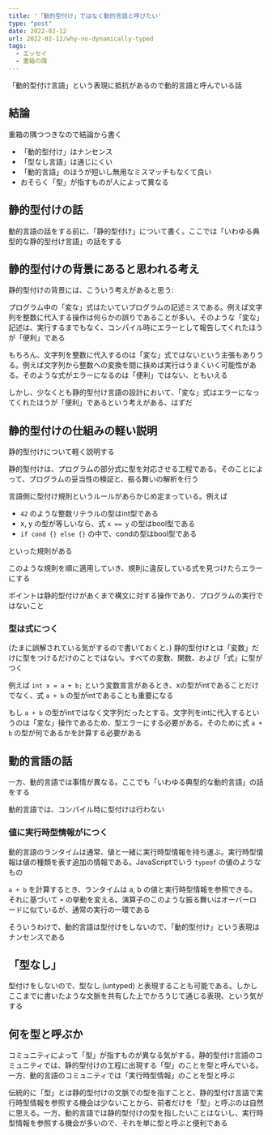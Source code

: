 ```yaml
---
title: '「動的型付け」ではなく動的言語と呼びたい'
type: "post"
date: 2022-02-12
url: 2022-02-12/why-no-dynamically-typed
tags:
  - エッセイ
  - 重箱の隅
---
```


「動的型付け言語」という表現に抵抗があるので動的言語と呼んでいる話

<!--more-->

## 結論

重箱の隅つつきなので結論から書く

- 「動的型付け」はナンセンス
- 「型なし言語」は通じにくい
- 「動的言語」のほうが短いし無用なミスマッチもなくて良い
- おそらく「型」が指すものが人によって異なる

## 静的型付けの話

動的言語の話をする前に、「静的型付け」について書く。ここでは「いわゆる典型的な静的型付け言語」の話をする

## 静的型付けの背景にあると思われる考え

静的型付けの背景には、こういう考えがあると思う:

プログラム中の「変な」式はたいていプログラムの記述ミスである。例えば文字列を整数に代入する操作は何らかの誤りであることが多い。そのような「変な」記述は、実行するまでもなく、コンパイル時にエラーとして報告してくれたほうが「便利」である

もちろん、文字列を整数に代入するのは「変な」式ではないという主張もありうる。例えば文字列から整数への変換を間に挟めば実行はうまくいく可能性がある。そのような式がエラーになるのは「便利」ではない、ともいえる

しかし、少なくとも静的型付け言語の設計において、「変な」式はエラーになってくれたほうが「便利」であるという考えがある、はずだ

## 静的型付けの仕組みの軽い説明

静的型付けについて軽く説明する

静的型付けは、プログラムの部分式に型を対応させる工程である。そのことによって、プログラムの妥当性の検証と、振る舞いの解析を行う

言語側に型付け規則というルールがあらかじめ定まっている。例えば

- `42` のような整数リテラルの型はint型である
- x, y の型が等しいなら、式 `x == y` の型はbool型である
- `if cond {} else {}` の中で、condの型はbool型である

といった規則がある

このような規則を順に適用していき、規則に違反している式を見つけたらエラーにする

ポイントは静的型付けがあくまで構文に対する操作であり、プログラムの実行ではないこと

### 型は式につく

(たまに誤解されている気がするので書いておくと、) 静的型付けとは「変数」だけに型をつけるだけのことではない。すべての変数、関数、および「式」に型がつく

例えば `int x = a + b;` という変数宣言があるとき、xの型がintであることだけでなく、式 `a + b` の型がintであることも重要になる

もし `a + b` の型がintではなく文字列だったとする。文字列をintに代入するというのは「変な」操作であるため、型エラーにする必要がある。そのために式 `a + b` の型が何であるかを計算する必要がある

## 動的言語の話

一方、動的言語では事情が異なる。ここでも「いわゆる典型的な動的言語」の話をする

動的言語では、コンパイル時に型付けは行わない

### 値に実行時型情報がにつく

動的言語のランタイムは通常、値と一緒に実行時型情報を持ち運ぶ。実行時型情報は値の種類を表す追加の情報である。JavaScriptでいう `typeof` の値のようなもの

`a + b` を計算するとき、ランタイムは a, b の値と実行時型情報を参照できる。それに基づいて `+` の挙動を変える。演算子のこのような振る舞いはオーバーロードに似ているが、通常の実行の一環である

そういうわけで、動的言語は型付けをしないので、「動的型付け」という表現はナンセンスである

## 「型なし」

型付けをしないので、型なし (untyped) と表現することも可能である。しかしここまでに書いたような文脈を共有した上でかろうじて通じる表現、という気がする

## 何を型と呼ぶか

コミュニティによって「型」が指すものが異なる気がする。静的型付け言語のコミュニティでは、静的型付けの工程に出現する「型」のことを型と呼んでいる。一方、動的言語のコミュニティでは「実行時型情報」のことを型と呼ぶ

伝統的に「型」とは静的型付けの文脈での型を指すことと、静的型付け言語で実行時型情報を参照する機会は少ないことから、前者だけを「型」と呼ぶのは自然に思える。一方、動的言語では静的型付けの型を指したいことはないし、実行時型情報を参照する機会が多いので、それを単に型と呼ぶと便利である
